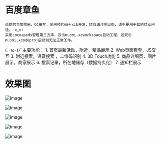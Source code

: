 # 百度章鱼

    高仿的百度糯米，OC编写，采用纯代码＋xib开发，转载请注明出处，请不要用于其他商业用途。 ≖‿≖✧
    采用cocoapods管理第三方库，双击nuomi.xcworkspace启动工程，若双击nuomi.xcodeproj启动则无法正常工作。

(｡･ω･)ﾉﾞ主要功能： 
    1. 首页最新活动，附近，精品展示
    2. Web页面嵌套，JS交互
    3. 附近搜索，语音搜索 ，二维码识别
    4. 3D Touch功能
    5. 商品详细页，图片展示，商家展示
    6. 搜索记录，所在地储存（数据持久化）
    7. 通知栏展示

# 效果图

![image](https://github.com/Fyus1201/nuomi/blob/master/image/mov0.gif) 

![image](https://github.com/Fyus1201/nuomi/blob/master/image/mov1.gif)  

![image](https://github.com/Fyus1201/nuomi/blob/master/image/mov2.gif) 

![image](https://github.com/Fyus1201/nuomi/blob/master/image/mov3.gif) 

![image](https://github.com/Fyus1201/nuomi/blob/master/image/mov4.gif) 


